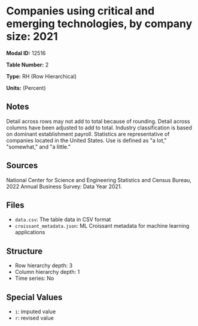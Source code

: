# Companies using critical and emerging technologies, by company size: 2021

**Modal ID:** 12516

**Table Number:** 2

**Type:** RH (Row Hierarchical)

**Units:** (Percent)

## Notes

Detail across rows may not add to total because of rounding. Detail across columns have been adjusted to add to total. Industry classification is based on dominant establishment payroll. Statistics are representative of companies located in the United States. Use is defined as "a lot," "somewhat," and "a little."

## Sources

National Center for Science and Engineering Statistics and Census Bureau, 2022 Annual Business Survey: Data Year 2021.

## Files

- `data.csv`: The table data in CSV format
- `croissant_metadata.json`: ML Croissant metadata for machine learning applications

## Structure

- Row hierarchy depth: 3
- Column hierarchy depth: 1
- Time series: No

## Special Values

- `i`: imputed value
- `r`: revised value
